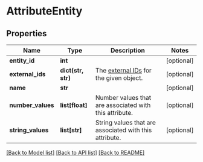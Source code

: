 # AttributeEntity

## Properties
Name | Type | Description | Notes
------------ | ------------- | ------------- | -------------
**entity_id** | **int** |  | [optional] 
**external_ids** | **dict(str, str)** | The [external IDs](https://developers.samsara.com/docs/external-ids) for the given object. | [optional] 
**name** | **str** |  | [optional] 
**number_values** | **list[float]** | Number values that are associated with this attribute. | [optional] 
**string_values** | **list[str]** | String values that are associated with this attribute. | [optional] 

[[Back to Model list]](../README.md#documentation-for-models) [[Back to API list]](../README.md#documentation-for-api-endpoints) [[Back to README]](../README.md)


